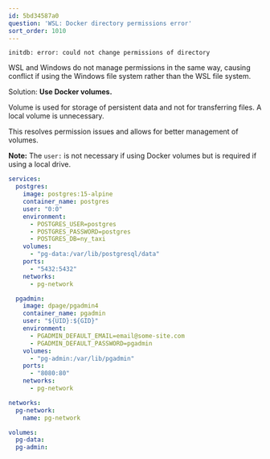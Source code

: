 ```yaml
---
id: 5bd34587a0
question: 'WSL: Docker directory permissions error'
sort_order: 1010
---
```


```
initdb: error: could not change permissions of directory
```

WSL and Windows do not manage permissions in the same way, causing conflict if using the Windows file system rather than the WSL file system.

Solution:  **Use Docker volumes.**

Volume is used for storage of persistent data and not for transferring files. A local volume is unnecessary.

This resolves permission issues and allows for better management of volumes.

**Note:** The `user:` is not necessary if using Docker volumes but is required if using a local drive.


```yaml
services:
  postgres:
    image: postgres:15-alpine
    container_name: postgres
    user: "0:0"
    environment:
      - POSTGRES_USER=postgres
      - POSTGRES_PASSWORD=postgres
      - POSTGRES_DB=ny_taxi
    volumes:
      - "pg-data:/var/lib/postgresql/data"
    ports:
      - "5432:5432"
    networks:
      - pg-network

  pgadmin:
    image: dpage/pgadmin4
    container_name: pgadmin
    user: "${UID}:${GID}"
    environment:
      - PGADMIN_DEFAULT_EMAIL=email@some-site.com
      - PGADMIN_DEFAULT_PASSWORD=pgadmin
    volumes:
      - "pg-admin:/var/lib/pgadmin"
    ports:
      - "8080:80"
    networks:
      - pg-network

networks:
  pg-network:
    name: pg-network

volumes:
  pg-data:
  pg-admin:
```